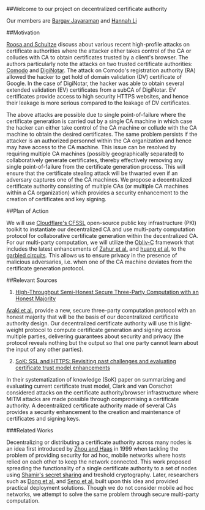 ##Welcome to our project on decentralized certificate authority

Our  members are [Bargav Jayaraman](https://github.com/bargavjayaraman) and [Hannah Li](https://github.com/HainaLi/)


##Motivation

[Roosa and Schultze](http://ieeexplore.ieee.org/document/6451080/) discuss about various recent high-profile attacks on certificate authorities where the attacker either takes control of the CA or colludes with CA to obtain certificates trusted by a client's browser. The authors particularly note the attacks on two trusted certificate authorities: [Comodo](https://freedom-to-tinker.com/2011/03/23/web-browsers-and-comodo-disclose-successful-certificate-authority-attack-perhaps-iran/) and [DigiNotar](http://freedom-to-tinker.com/2011/09/06/diginotar-hack-highlights-critical-failures-our-ssl-web-security-model/). The attack on Comodo's registration authority (RA) allowed the hacker to get hold of domain validation (DV) certificate of Google. In the case of DigiNotar, the hacker was able to obtain several extended validation (EV) certificates from a subCA of DigiNotar. EV certificates provide access to high security HTTPS websites, and hence their leakage is more serious compared to the leakage of DV certificates.

The above attacks are possible due to single point-of-failure where the certificate generation is carried out by a single CA machine in which case the hacker can either take control of the CA machine or collude with the CA machine to obtain the desired certificates. The same problem persists if the attacker is an authorized personnel within the CA organization and hence may have access to the CA machine. This issue can be resolved by requiring multiple CA machines (possibly geographically separated) to collaboratively generate certificates, thereby effectively removing any single point-of-failure from the certificate generation process. This will ensure that the certificate stealing attack will be thwarted even if an adversary captures one of the CA machines.
We propose a decentralized certificate authority consisting of multiple CAs (or multiple CA machines within a CA organization) which provides a security enhancement to the creation of certificates and key signing.


##Plan of Action

We will use [Cloudflare's CFSSL](https://github.com/cloudflare/cfssl) open-source public key infrastructure (PKI) toolkit to instantiate our decentralized CA and use multi-party computation protocol for collaborative certificate generation within the decentralized CA. For our multi-party computation, we will utilize the [Obliv-C](http://oblivc.org) framework that includes the latest enhancements of [Zahur et al.](https://eprint.iacr.org/2014/756.pdf) and [huang et al.](https://www.cs.umd.edu/~jkatz/papers/SP12.pdf) to the [garbled circuits](http://ieeexplore.ieee.org/document/4568207/). This allows us to ensure privacy in the presence of malicious adversaries, i.e. when one of the CA machine deviates from the certificate generation protocol.


##Relevant Sources

1. [High-Throughput Semi-Honest Secure Three-Party Computation with an Honest Majority](https://eprint.iacr.org/2016/768.pdf)

  [Araki et al.](https://eprint.iacr.org/2016/768.pdf) provide a new, secure three-party computation protocol with an honest majority that will be the basis of our decentralized certificate authority design. Our decentralized certificate authority will use this light-weight protocol to compute certificate generation and signing across multiple parties, delivering guarantees about security and privacy (the protocol reveals nothing but the output so that one party cannot learn about the input of any other parties). 

2. [SoK: SSL and HTTPS: Revisiting past challenges and evaluating certificate trust model enhancements](https://tlseminar.github.io/docs/soktls.pdf)

  In their systematization of knowledge (SoK) paper on summarizing and evaluating current certificate trust model, Clark and van Oorschot considered attacks on the certificate authority/browser infrastructure where MITM attacks are made possible through compromising a certificate authority. A decentralized certificate authority made of several CAs provides a security enhancement to the creation and maintenance of certificates and signing keys. 

###Related Works

  Decentralizing or distributing a certificate authority across many nodes is an idea first introduced by [Zhou and Haas](http://ieeexplore.ieee.org/stamp/stamp.jsp?arnumber=806983) in 1999 when tackling the problem of providing security for ad hoc, mobile networks where hosts relied on each other to keep the network connected. This work proposed spreading the functionality of a single certificate authority to a set of nodes using [Shamir's secret sharing](https://cs.jhu.edu/~sdoshi/crypto/papers/shamirturing.pdf) and treshold cryptography. Later, researchers such as [Dong et al.](http://ac.els-cdn.com/S0140366407001673/1-s2.0-S0140366407001673-main.pdf?_tid=18d2c35e-0811-11e7-8a8e-00000aab0f26&acdnat=1489425698_08801bf940f34f59da45353ffe7cd27d)  and [Seno et al.](http://www.sciencedirect.com/science/article/pii/S0140366407001673) built upon this idea and provided practical deployment solutions. Though we do not consider mobile ad hoc networks, we attempt to solve the same problem through secure multi-party computation. 


